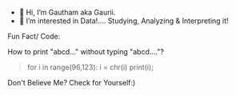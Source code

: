 - 👋 Hi, I’m Gautham aka Gaurii.
- 👀 I’m interested in Data!.... Studying, Analyzing & Interpreting it!






Fun Fact/ Code:

How to print "abcd..." without typing "abcd...."?

> for i in range(96,123):
     i = chr(i)
     print(i);

Don't Believe Me?   Check for Yourself:)

<!---
Gautham-Py/Gautham-Py is a ✨ special ✨ repository because its `README.md` (this file) appears on your GitHub profile.
You can click the Preview link to take a look at your changes.
--->
